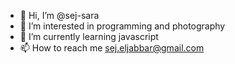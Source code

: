 - 👋 Hi, I’m @sej-sara
- 👀 I’m interested in programming and photography
- 🌱 I’m currently learning javascript
- 📫 How to reach me sej.eljabbar@gmail.com

<!---
sej-sara/sej-sara is a ✨ special ✨ repository because its `README.md` (this file) appears on your GitHub profile.
You can click the Preview link to take a look at your changes.
--->
